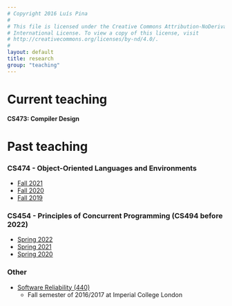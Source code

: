 ```yaml
---
# Copyright 2016 Luís Pina
#
# This file is licensed under the Creative Commons Attribution-NoDerivatives 4.0
# International License. To view a copy of this license, visit
# http://creativecommons.org/licenses/by-nd/4.0/.
#
layout: default
title: research
group: "teaching"
---
```


# Current teaching

**CS473:  Compiler Design**

# Past teaching

### CS474 - Object-Oriented Languages and Environments
* [Fall 2021](https://cs474-uic.github.io/cs474-fall2021-site/)
* [Fall 2020](https://cs474-uic.github.io/cs474-fall2020-site/)
* [Fall 2019](https://luisggpina.github.io/cs474-2019-site/)

### CS454 - Principles of Concurrent Programming (CS494 before 2022)
* [Spring 2022](https://cs474-uic.github.io/cs454-spring2022-site/)
* [Spring 2021](https://cs474-uic.github.io/cs494-spring2021-site/)
* [Spring 2020](https://luisggpina.github.io/cs494-s20-site/)

### Other
* [Software Reliability (440)](http://multicore.doc.ic.ac.uk/SoftwareReliability/2016-2017/)
    * Fall semester of 2016/2017 at Imperial College London
